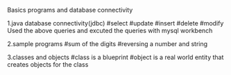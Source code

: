 Basics programs and database connectivity

1.java database connectivity(jdbc)
 #select
 #update
 #insert
 #delete
 #modify
  Used the above queries and excuted the queries with mysql workbench
  
 2.sample programs
 #sum of the digits 
 #reversing a number and string
 
 3.classes and objects
 #class is a blueprint
 #object is a real world entity that creates objects for the class
 

